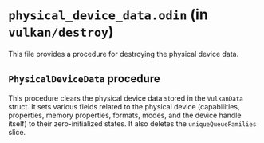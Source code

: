 # `physical_device_data.odin` (in `vulkan/destroy`)

This file provides a procedure for destroying the physical device data.

## `PhysicalDeviceData` procedure

This procedure clears the physical device data stored in the `VulkanData` struct. It sets various fields related to the physical device (capabilities, properties, memory properties, formats, modes, and the device handle itself) to their zero-initialized states. It also deletes the `uniqueQueueFamilies` slice.

